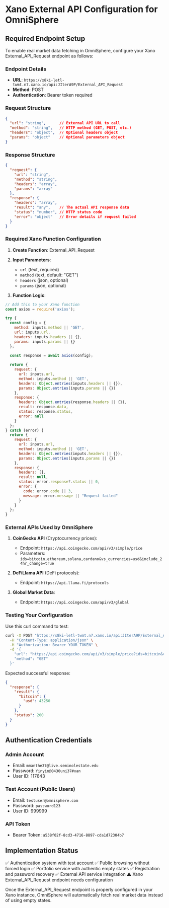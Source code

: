 # Xano External API Configuration for OmniSphere

## Required Endpoint Setup

To enable real market data fetching in OmniSphere, configure your Xano External_API_Request endpoint as follows:

### Endpoint Details
- **URL**: `https://x8ki-letl-twmt.n7.xano.io/api:JIterA9P/External_API_Request`
- **Method**: POST
- **Authentication**: Bearer token required

### Request Structure
```json
{
  "url": "string",      // External API URL to call
  "method": "string",   // HTTP method (GET, POST, etc.)
  "headers": "object",  // Optional headers object
  "params": "object"    // Optional parameters object
}
```

### Response Structure
```json
{
  "request": {
    "url": "string",
    "method": "string", 
    "headers": "array",
    "params": "array"
  },
  "response": {
    "headers": "array",
    "result": "any",    // The actual API response data
    "status": "number", // HTTP status code
    "error": "object"   // Error details if request failed
  }
}
```

### Required Xano Function Configuration

1. **Create Function**: External_API_Request
2. **Input Parameters**:
   - `url` (text, required)
   - `method` (text, default: "GET")
   - `headers` (json, optional)
   - `params` (json, optional)

3. **Function Logic**:
```javascript
// Add this to your Xano function
const axios = require('axios');

try {
  const config = {
    method: inputs.method || 'GET',
    url: inputs.url,
    headers: inputs.headers || {},
    params: inputs.params || {}
  };

  const response = await axios(config);
  
  return {
    request: {
      url: inputs.url,
      method: inputs.method || 'GET',
      headers: Object.entries(inputs.headers || {}),
      params: Object.entries(inputs.params || {})
    },
    response: {
      headers: Object.entries(response.headers || {}),
      result: response.data,
      status: response.status,
      error: null
    }
  };
} catch (error) {
  return {
    request: {
      url: inputs.url,
      method: inputs.method || 'GET',
      headers: Object.entries(inputs.headers || {}),
      params: Object.entries(inputs.params || {})
    },
    response: {
      headers: [],
      result: null,
      status: error.response?.status || 0,
      error: {
        code: error.code || 3,
        message: error.message || "Request failed"
      }
    }
  };
}
```

### External APIs Used by OmniSphere

1. **CoinGecko API** (Cryptocurrency prices):
   - Endpoint: `https://api.coingecko.com/api/v3/simple/price`
   - Parameters: `ids=bitcoin,ethereum,solana,cardano&vs_currencies=usd&include_24hr_change=true`

2. **DeFiLlama API** (DeFi protocols):
   - Endpoint: `https://api.llama.fi/protocols`

3. **Global Market Data**:
   - Endpoint: `https://api.coingecko.com/api/v3/global`

### Testing Your Configuration

Use this curl command to test:
```bash
curl -X POST "https://x8ki-letl-twmt.n7.xano.io/api:JIterA9P/External_API_Request" \
  -H "Content-Type: application/json" \
  -H "Authorization: Bearer YOUR_TOKEN" \
  -d '{
    "url": "https://api.coingecko.com/api/v3/simple/price?ids=bitcoin&vs_currencies=usd",
    "method": "GET"
  }'
```

Expected successful response:
```json
{
  "response": {
    "result": {
      "bitcoin": {
        "usd": 43250
      }
    },
    "status": 200
  }
}
```

## Authentication Credentials

### Admin Account
- Email: `mmanthe37@live.seminolestate.edu`
- Password: `Yinyin@0430uni37#xan`
- User ID: 117643

### Test Account (Public Users)
- Email: `testuser@omnisphere.com`
- Password: `password123`
- User ID: 999999

### API Token
- Bearer Token: `a538f02f-8cd3-4716-8897-cda1d72304b7`

## Implementation Status

✅ Authentication system with test account
✅ Public browsing without forced login
✅ Portfolio service with authentic empty states
✅ Registration and password recovery
✅ External API service integration
⚠️ Xano External_API_Request endpoint needs configuration

Once the External_API_Request endpoint is properly configured in your Xano instance, OmniSphere will automatically fetch real market data instead of using empty states.